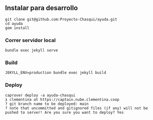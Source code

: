 

## Instalar para desarrollo

```
git clone git@github.com:Proyecto-Chasqui/ayuda.git
cd ayuda
gem install
```

### Correr servidor local

```
bundle exec jekyll serve
```

### Build

```
JEKYLL_ENV=production bundle exec jekyll build
```

### Deploy

```
caprover deploy -a ayuda-chasqui
❯ clementina at https://captain.nube.clementina.coop
? git branch name to be deployed: main
? note that uncommitted and gitignored files (if any) will not be pushed to server! Are you sure you want to deploy? Yes
```

